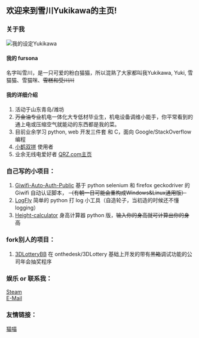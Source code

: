 ## 欢迎来到雪川Yukikawa的主页!

### 关于我

![我的设定Yukikawa](/img/yukikawa_fursona.jpg)  
#### 我的 fursona  
名字叫雪川，是一只可爱的粉白猫猫，所以混熟了大家都叫我Yukikawa, Yuki, 雪猫猫、雪猫咪、~~雪糕和受川川~~  
#### 我的详细介绍  
1. 活动于山东青岛/潍坊
2. ~~万金油专业~~机电一体化大专低材毕业生，机电设备调维小能手，你平常看到的通上电或压缩空气就能动的东西都是我的菜。  
3. 目前业余学习 python, web 开发三件套 和 C，面向 Google/StackOverflow 编程  
4. [小鹤双拼](https://help.flypy.com/#/up) 使用者  
5. 业余无线电爱好者  [QRZ.com主页](https://www.qrz.com/db/BI4LNE) 
  
### 自己写的小项目：  
1. [Giwifi-Auto-Auth-Public](https://github.com/TinQlo/Giwifi-Auto-Auth-Public) 基于 python selenium 和 firefox geckodriver 的 Giwifi 自动认证脚本， ~~（有朝一日可能会重构成Windows&Linux通用版）~~  
2. [LogFly](https://github.com/TinQlo/LogFly) 简单的 python 打 log 小工具（自造轮子，当初造的时候还不懂 logging）  
3. [Height-calculator](https://github.com/TinQlo/Height-calculator) 身高计算器 python 版，~~输入你的身高就可计算出你的身高~~

### fork别人的项目：  
1. [3DLotteryBB](https://github.com/TinQlo/3DLotteryBB) 在 onthedesk/3DLottery 基础上开发的带有~~黑箱~~调试功能的公司年会抽奖程序

### 娱乐 or 联系我：  
[Steam](https://steamcommunity.com/id/furry-yuki)  
[E-Mail](mailto:bi4lne@tuta.io)  

### 友情链接：  
[猫喵](https://catme0w.org/)
